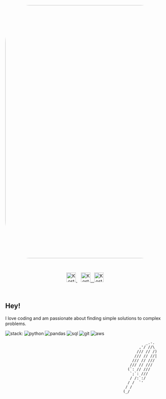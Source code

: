 <p align='center'>
    <img width='800' height='' src='images/airport.gif' style='border-radius: 15%'>
</p>
<br>

<p align='center'>
<a href="https://linkedin.com/in/kostyafarber">
    <img align="" alt="Kostya's LinkedIn" width="30px" src="https://simpleicons.vercel.app/linkedin/ffffff"/>
<a/>&nbsp;&nbsp;
    
<a href='https://kostya-farber.medium.com/'>
    <img align="" alt="Kostya's Medium" width="30px" src="https://simpleicons.vercel.app/medium/ffffff"/>&nbsp;&nbsp;
</a>
<a href='https://open.spotify.com/user/kostya_farber'>
    <img align="" alt="Kostya's Spotify" width="30px" src="https://simpleicons.vercel.app/spotify/ffffff"/>
</a>

</p>
<br>

## Hey!
I love coding and am passionate about finding simple solutions to complex problems.

![stack:](https://img.shields.io/static/v1?&message=stack:&label=&style=flat-sqaure&logoColor=fca311&color=black)
![python](https://img.shields.io/static/v1?&logo=python&message=python&label=&style=flat-sqaure&logoColor=fca311)
![pandas](https://img.shields.io/static/v1?&logo=microsoftsqlserver&message=sql&label=&style=flat-sqaure&logoColor=fca311)
![sql](https://img.shields.io/static/v1?&logo=pandas&message=pandas&label=&style=flat-sqaure&logoColor=fca311)
![git](https://img.shields.io/static/v1?&logo=git&message=git&label=&style=flat-sqaure&logoColor=fca311)
![aws](https://img.shields.io/static/v1?&logo=amazonaws&message=aws&label=&style=flat-sqaure&logoColor=fca311)
    
```
                                                              _.-.
                                                           ,'/ //\
                                                          /// // /)
                                                         /// // //|
                                                        /// // ///
                                                       /// // ///
                                                      (`: // ///
                                                       `;`: ///
                                                       / /:`:/
                                                      / /  `'
                                                     / /
                                                    (_/  
```
